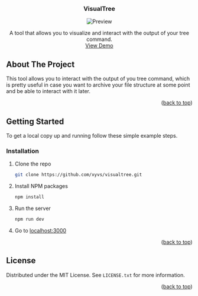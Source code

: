 <div id="top"></div>

<!-- PROJECT LOGO -->
<br />
<div align="center">


  <h3 align="center">VisualTree</h3>
  <img src="https://user-images.githubusercontent.com/30842498/147685192-7071225f-34bf-46fb-9c3f-a00f946addd8.png" alt="Preview" >
  <p align="center">
    A tool that allows you to visualize and interact with the output of your tree command.
    <br />
    <a href="https://github.com/othneildrew/Best-README-Template">View Demo</a>
  </p>

</div>


<!-- ABOUT THE PROJECT -->
## About The Project

This tool allows you to interact with the output of you tree command, which is pretty useful in case you want to archive your file structure at some point and be able to interact with it later.

<p align="right">(<a href="#top">back to top</a>)</p>

<!-- GETTING STARTED -->
## Getting Started

To get a local copy up and running follow these simple example steps.

### Installation

1. Clone the repo
   ```sh
   git clone https://github.com/xyvs/visualtree.git
   ```
2. Install NPM packages
   ```sh
   npm install
   ```
3. Run the server
   ```sh
   npm run dev
   ```
4. Go to [localhost:3000](https://localhost:3000)

<p align="right">(<a href="#top">back to top</a>)</p>


<!-- LICENSE -->
## License

Distributed under the MIT License. See `LICENSE.txt` for more information.

<p align="right">(<a href="#top">back to top</a>)</p>

